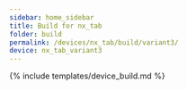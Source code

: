 ```yaml
---
sidebar: home_sidebar
title: Build for nx_tab
folder: build
permalink: /devices/nx_tab/build/variant3/
device: nx_tab_variant3
---
```

{% include templates/device_build.md %}
